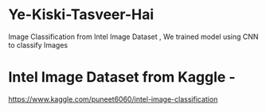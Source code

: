 # Ye-Kiski-Tasveer-Hai
Image Classification from Intel Image Dataset ,  We trained model using CNN to classify Images

# Intel Image Dataset from Kaggle - 
https://www.kaggle.com/puneet6060/intel-image-classification

